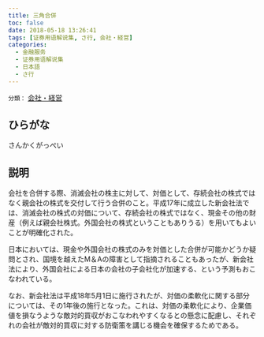 ```yaml
---
title: 三角合併
toc: false
date: 2018-05-18 13:26:41
tags: [证券用语解说集, さ行, 会社・経営]
categories:
  - 金融服务
  - 证券用语解说集
  - 日本語
  - さ行
---
```


`分類：` [会社・経営](/tags/会社・経営/)

## ひらがな

さんかくがっぺい

## 説明

会社を合併する際、消滅会社の株主に対して、対価として、存続会社の株式ではなく親会社の株式を交付して行う合併のこと。平成17年に成立した新会社法では、消滅会社の株式の対価について、存続会社の株式ではなく、現金その他の財産（例えば親会社株式。外国会社の株式ということもありうる）を用いてもよいことが明確化された。

日本においては、現金や外国会社の株式のみを対価とした合併が可能かどうか疑問とされ、国境を越えたM＆Aの障害として指摘されることもあったが、新会社法により、外国会社による日本の会社の子会社化が加速する、という予測もおこなわれている。

なお、新会社法は平成18年5月1日に施行されたが、対価の柔軟化に関する部分については、その1年後の施行となった。これは、対価の柔軟化により、企業価値を損なうような敵対的買収がおこなわれやすくなるとの懸念に配慮し、それぞれの会社が敵対的買収に対する防衛策を講じる機会を確保するためである。
